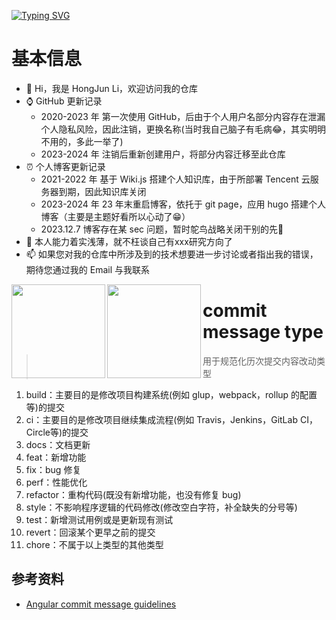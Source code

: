 <a href="https://git.io/typing-svg"><img src="https://readme-typing-svg.demolab.com?font=Fira+Code&weight=500&pause=1000&multiline=true&width=700&height=50&lines=Welcome!+I'm+Li%2C+a+young+man+who+wants+to+be+a+Geek~" alt="Typing SVG" /></a>  

# 基本信息

- 👋 Hi，我是 HongJun Li，欢迎访问我的仓库
- ⌚ GitHub 更新记录
  - 2020-2023 年 第一次使用 GitHub，后由于个人用户名部分内容存在泄漏个人隐私风险，因此注销，更换名称(当时我自己脑子有毛病😂，其实明明不用的，多此一举了)
  - 2023-2024 年 注销后重新创建用户，将部分内容迁移至此仓库
- ⏰ 个人博客更新记录
  - 2021-2022 年 基于 Wiki.js 搭建个人知识库，由于所部署 Tencent 云服务器到期，因此知识库关闭
  - 2023-2024 年 23 年末重启博客，依托于 git page，应用 hugo 搭建个人博客（主要是主题好看所以心动了😁）
  - 2023.12.7 博客存在某 sec 问题，暂时鸵鸟战略关闭干别的先🙈
- 🌱 本人能力着实浅薄，就不枉谈自己有xxx研究方向了
- 📫 如果您对我的仓库中所涉及到的技术想要进一步讨论或者指出我的错误，期待您通过我的 Email 与我联系

<img align="left" style="height:150px;" src="https://github-readme-stats.vercel.app/api?username=returnToInnocence&show_icons=true&bg_color=00000000" />

<img align="left" style="height:150px;" src="https://github-readme-stats.vercel.app/api/top-langs/?username=returnToInnocence&layout=compact&theme=synthwave&hide=HTML,CSS" />

# commit message type

> 用于规范化历次提交内容改动类型

1. build：主要目的是修改项目构建系统(例如 glup，webpack，rollup 的配置等)的提交
2. ci：主要目的是修改项目继续集成流程(例如 Travis，Jenkins，GitLab CI，Circle等)的提交
3. docs：文档更新
4. feat：新增功能
5. fix：bug 修复
6. perf：性能优化
7. refactor：重构代码(既没有新增功能，也没有修复 bug)
8. style：不影响程序逻辑的代码修改(修改空白字符，补全缺失的分号等)
9. test：新增测试用例或是更新现有测试
10. revert：回滚某个更早之前的提交
11. chore：不属于以上类型的其他类型

## 参考资料

- [ Angular commit message guidelines](https://github.com/angular/angular/blob/22b96b9/CONTRIBUTING.md#-commit-message-guidelines)





